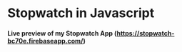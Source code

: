 # Stopwatch in Javascript 

#### Live preview of my Stopwatch App (https://stopwatch-bc70e.firebaseapp.com/)